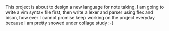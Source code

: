 This project is about to design a new language for note taking,
I am going to write a vim syntax file first, 
then write a lexer and parser using flex and bison,
how ever I cannot promise keep working on the project everyday
because I am pretty snowed under collage study :-( 
